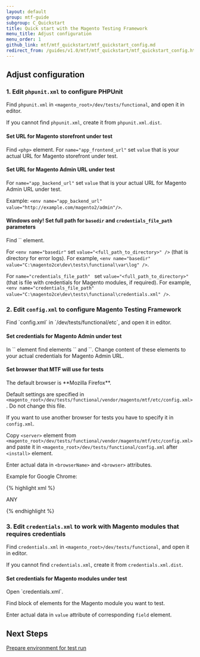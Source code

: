 ```yaml
---
layout: default
group: mtf-guide
subgroup: C_Quickstart
title: Quick start with the Magento Testing Framework
menu_title: Adjust configuration
menu_order: 1
github_link: mtf/mtf_quickstart/mtf_quickstart_config.md
redirect_from: /guides/v1.0/mtf/mtf_quickstart/mtf_quickstart_config.html
---
```

<h2 id="mtf_quickstart_config">Adjust configuration</h2>

<h3 id="mtf_quickstart_config_phpunitxml">1. Edit <code>phpunit.xml</code> to configure PHPUnit</h3>

Find `phpunit.xml` in `<magento_root>/dev/tests/functional`, and open it in editor.

<div class="bs-callout bs-callout-info" id="info">
  <p>If you cannot find <code>phpunit.xml</code>, create it from <code>phpunit.xml.dist</code>.</p>
</div>

<h4 id="mtf_quickstart_config_phpunitxml_frontend">Set URL for Magento storefront under test</h4>

Find `<php>` element.
For `name="app_frontend_url"` set `value` that is your actual URL for Magento storefront under test.

<h4 id="mtf_quickstart_config_phpunitxml_backend">Set URL for Magento Admin URL under test</h4>

For `name="app_backend_url"` set `value` that is your actual URL for Magento Admin URL under test.

Example:
`<env name="app_backend_url" value="http://example.com/magento2/admin"/>`.

<h4 id="mtf_quickstart_config_phpunitxml_win-credent">Windows only! Set full path for <code>basedir</code> and <code>credentials_file_path</code> parameters</h4>
Find `<php>` element.

For `<env name="basedir"` set `value="<full_path_to_directory>" />` (that is directory for error logs). For example, `<env name="basedir" value="C:\magento2ce\dev\tests\functional\var\log" />`.

For `name="credentials_file_path" ` set `value="<full_path_to_directory>"` (that is file with credentials for Magento modules, if required). For example, `<env name="credentials_file_path" value="C:\magento2ce\dev\tests\functional\credentials.xml" />`.

<h3 id="mtf_quickstart_config_configxml">2. Edit <code>config.xml</code> to configure Magento Testing Framework</h3>
Find `config.xml` in `<magento_root>/dev/tests/functional/etc`, and open it in editor.

<h4 id="mtf_quickstart_config_configxml_credent-backend">Set credentials for Magento Admin under test</h4>
In `<application>` element find elements `<backendLogin>` and `<backendPassword>`. Change content of these elements to your actual credentials for Magento Admin URL.

<h4 id="mtf_quickstart_config_configxml_browser">Set browser that MTF will use for tests</h4>
The default browser is **Mozilla Firefox**.

<div class="bs-callout bs-callout-info" id="info">
  <p>Default settings are specified in
   <code>&lt;magento_root>/dev/tests/functional/vendor/magento/mtf/etc/config.xml&gt;</code>. Do not change this file.</p>
</div>

If you want to use another browser for tests you have to specify it in `config.xml`.

Copy `<server>` element from `<magento_root>/dev/tests/functional/vendor/magento/mtf/etc/config.xml>` and paste it in `<magento_root>/dev/tests/functional/config.xml` after `<install>` element.

Enter actual data in `<browserName>` and `<browser>` attributes.

Example for Google Chrome:

{% highlight xml %}

<server>
<item name="selenium"
      type="default"
      browser="Google Chrome"
      browserName="chrome"
      host="localhost"
      port="4444"
      seleniumServerRequestsTimeout="90"
      sessionStrategy="shared">
    <desiredCapabilities>
        <platform>ANY</platform>
    </desiredCapabilities>
</item>
</server>

{% endhighlight %}


<h3 id="mtf_quickstart_config_credentialsxml">3. Edit <code>credentials.xml</code> to work with Magento modules that requires credentials</h3>

Find `credentials.xml` in `<magento_root>/dev/tests/functional`, and open it in editor.

<div class="bs-callout bs-callout-info" id="info">
  <p>If you cannot find <code>credentials.xml</code>, create it from <code>credentials.xml.dist</code>.</p>
</div>

<h4 id="mtf_quickstart_config_credentialsxml-set">Set credentials for Magento modules under test</h4>
Open `credentials.xml`.

Find block of elements for the Magento module you want to test.

Enter actual data in `value` attribute of corresponding `field` element.

<h2 id="mtf_install_pre">Next Steps</h2> <a href="{{ site.gdeurl }}mtf/mtf_quickstart/mtf_quickstart_environmemt.html">Prepare environment for test run</a>
